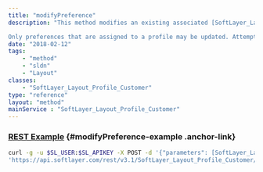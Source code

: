 ```yaml
---
title: "modifyPreference"
description: "This method modifies an existing associated [SoftLayer_Layout_Profile_Preference](/reference/datatypes/SoftLayer_Layout_Profile_Preference) object. If the preference object being modified is a default value object, a new record is created to override the default value. 

Only preferences that are assigned to a profile may be updated. Attempts to update a non-existent preference object will result in an exception being thrown. "
date: "2018-02-12"
tags:
    - "method"
    - "sldn"
    - "Layout"
classes:
    - "SoftLayer_Layout_Profile_Customer"
type: "reference"
layout: "method"
mainService : "SoftLayer_Layout_Profile_Customer"
---
```


### [REST Example](#modifyPreference-example) <a href="/article/rest/"><i class="fas fa-question"></i></a> {#modifyPreference-example .anchor-link} 
```bash
curl -g -u $SL_USER:$SL_APIKEY -X POST -d '{"parameters": [SoftLayer_Layout_Profile_Preference]}' \
'https://api.softlayer.com/rest/v3.1/SoftLayer_Layout_Profile_Customer/{SoftLayer_Layout_Profile_CustomerID}/modifyPreference'
```
